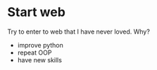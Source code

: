 # Start web 
Try to enter to web that I have never loved.
Why?

- improve python
- repeat OOP
- have new skills

